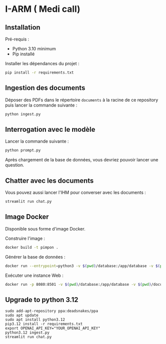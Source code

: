 # I-ARM ( Medi call) 


## Installation

Pré-requis :

* Python 3.10 minimum
* Pip installé

Installer les dépendances du projet :

```sh
pip install -r requirements.txt
```

## Ingestion des documents

Déposer des PDFs dans le répertoire `documents` à la racine de ce repository puis lancer la
commande suivante :

```sh
python ingest.py
```

## Interrogation avec le modèle

Lancer la commande suivante :

```sh
python prompt.py
```

Après chargement de la base de données, vous devriez pouvoir lancer une question.

## Chatter avec les documents

Vous pouvez aussi lancer l'IHM pour converser avec les documents :

```sh
streamlit run chat.py
```

## Image Docker

Disponible sous forme d'image Docker.

Construire l'image :

```sh
docker build -t pimpon .
```

Générer la base de données :

```sh
docker run --entrypoint=python3 -v $(pwd)/database:/app/database -v $(pwd)/documents:/app/documents pimpon ingest.py
```

Exécuter une instance Web :

```sh
docker run -p 8080:8501 -v $(pwd)/database:/app/database -v $(pwd)/documents:/app/documents pimpon
```

## Upgrade to python 3.12

```
sudo add-apt-repository ppa:deadsnakes/ppa
sudo apt update
sudo apt install python3.12
pip3.12 install -r requirements.txt
export OPENAI_API_KEY="YOUR_OPENAI_API_KEY"
python3.12 ingest.py 
streamlit run chat.py
```
